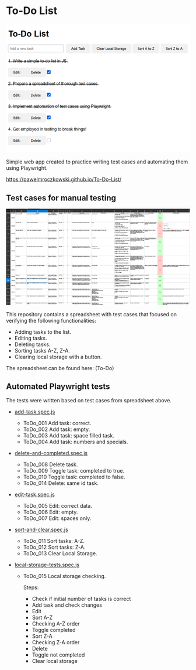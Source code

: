 # To-Do List

![](assets/app.png)

Simple web app created to practice writing test cases and automating them using Playwright.

https://pawelmroczkowski.github.io/To-Do-List/

## Test cases for manual testing

![](assets/spreadsheet.png)

This repository contains a spreadsheet with test cases that focused on verifying the following functionalities:

- Adding tasks to the list.
- Editing tasks.
- Deleting tasks.
- Sorting tasks A-Z, Z-A.
- Clearing local storage with a button.

The spreadsheet can be found here: (To-Do)

## Automated Playwright tests

The tests were written based on test cases from spreadsheet above.

- [add-task.spec.js](Testing/test-case-automation/add-task.spec.js)

  - ToDo_001 Add task: correct.
  - ToDo_002 Add task: empty.
  - ToDo_003 Add task: space filled task.
  - ToDo_004 Add task: numbers and specials.

- [delete-and-completed.spec.js](Testing/test-case-automation/delete-and-completed.spec.js)

  - ToDo_008 Delete task.
  - ToDo_009 Toggle task: completed to true.
  - ToDo_010 Toggle task: completed to false.
  - ToDo_014 Delete: same id task.

- [edit-task.spec.js](Testing/test-case-automation/edit-task.spec.js)

  - ToDo_005 Edit: correct data.
  - ToDo_006 Edit: empty.
  - ToDo_007 Edit: spaces only.

- [sort-and-clear.spec.js](Testing/test-case-automation/sort-and-clear.spec.js)

  - ToDo_011 Sort tasks: A-Z.
  - ToDo_012 Sort tasks: Z-A.
  - ToDo_013 Clear Local Storage.

- [local-storage-tests.spec.js](Testing/test-case-automation/local-storage-tests.spec.js)

  - ToDo_015 Local storage checking.

    Steps:

    - Check if initial number of tasks is correct
    - Add task and check changes
    - Edit
    - Sort A-Z
    - Checking A-Z order
    - Toggle completed
    - Sort Z-A
    - Checking Z-A order
    - Delete
    - Toggle not completed
    - Clear local storage

